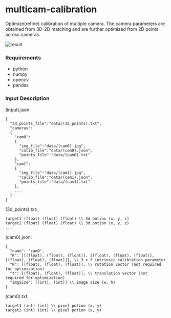 # multicam-calibration

Optimize(refine) calibration of multiple camera. The camera parameters are obtained from 3D-2D matching and are further optimized from 2D points across cameras.

![result](https://user-images.githubusercontent.com/19196641/89715651-6bd35800-d9a7-11ea-85e1-fb7fb6adb472.png)


### Requirements 

* python
* numpy
* opencv
* pandas

### Input Description
(input).json:
```
{
  "3d_points_file":"data/(3d_points).txt",
  "cameras":
  {
    "cam0": 
    {
      "img_file":"data/(cam0).jpg",
      "calib_file":"data/(cam0).json",
      "points_file":"data/(cam0).txt"
    },
    "cam1": 
    {
      "img_file":"data/(cam1).jpg",
      "calib_file":"data/(cam1).json",
      "points_file":"data/(cam1).txt"
    },
    ...
  }
}
```

(3d_points).txt:
```
target1 (float) (float) (float) \\ 3d potion (x, y, z)
target2 (float) (float) (float) \\ 3d potion (x, y, z)
...
```

(cam0).json:
```
{
  "name": "cam0", 
  "K": [[(float), (float), (float)], [(float), (float), (float)], [(float), (float), (float)]], \\ 3 x 3 intrinsic calibration parameter 
  "R": [(float), (float), (float)], \\ rotation vector (not required for optimization)
  "t": [(float), (float), (float)], \\ translation vector (not required for optimization)
  "imgSize": [(int), (int)] \\ image size (w, h)
}
```

(cam0).txt:
```
target1 (int) (int) \\ pixel potion (x, y)
target2 (int) (int) \\ pixel potion (x, y)
```
